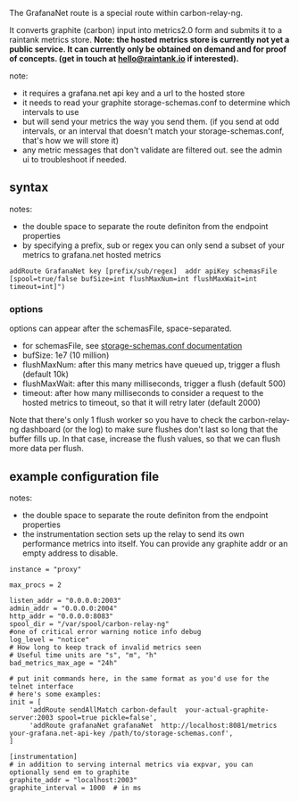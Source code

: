 The GrafanaNet route is a special route within carbon-relay-ng.

It converts graphite (carbon) input into metrics2.0 form and submits it to a raintank metrics store.
**Note: the hosted metrics store is currently not yet a public service.  It can currently only be obtained on demand and for proof of concepts. (get in touch at hello@raintank.io if interested).**

note:
* it requires a grafana.net api key and a url to the hosted store
* it needs to read your graphite storage-schemas.conf to determine which intervals to use
* but will send your metrics the way you send them.
  (if you send at odd intervals, or an interval that doesn't match your storage-schemas.conf, that's how we will store it)
* any metric messages that don't validate are filtered out. see the admin ui to troubleshoot if needed.

## syntax

notes:
* the double space to separate the route definiton from the endpoint properties
* by specifying a prefix, sub or regex you can only send a subset of your metrics to grafana.net hosted metrics

```
addRoute GrafanaNet key [prefix/sub/regex]  addr apiKey schemasFile [spool=true/false bufSize=int flushMaxNum=int flushMaxWait=int timeout=int]")
```


### options

options can appear after the schemasFile, space-separated.

* for schemasFile, see [storage-schemas.conf documentation](http://graphite.readthedocs.io/en/latest/config-carbon.html#storage-schemas-conf)
* bufSize: 1e7 (10 million)
* flushMaxNum: after this many metrics have queued up, trigger a flush (default 10k)
* flushMaxWait: after this many milliseconds, trigger a flush (default 500)
* timeout: after how many milliseconds to consider a request to the hosted metrics to timeout, so that it will retry later (default 2000)

Note that there's only 1 flush worker so you have to check the carbon-relay-ng dashboard (or the log)
to make sure flushes don't last so long that the buffer fills up.
In that case, increase the flush values, so that we can flush more data per flush.

## example configuration file

notes:
* the double space to separate the route definiton from the endpoint properties
* the instrumentation section sets up the relay to send its own performance metrics into itself. You can provide any graphite addr or an empty address to disable.

```
instance = "proxy"

max_procs = 2

listen_addr = "0.0.0.0:2003"
admin_addr = "0.0.0.0:2004"
http_addr = "0.0.0.0:8083"
spool_dir = "/var/spool/carbon-relay-ng"
#one of critical error warning notice info debug
log_level = "notice"
# How long to keep track of invalid metrics seen
# Useful time units are "s", "m", "h"
bad_metrics_max_age = "24h"

# put init commands here, in the same format as you'd use for the telnet interface
# here's some examples:
init = [
     'addRoute sendAllMatch carbon-default  your-actual-graphite-server:2003 spool=true pickle=false',
     'addRoute grafanaNet grafanaNet  http://localhost:8081/metrics your-grafana.net-api-key /path/to/storage-schemas.conf',
]

[instrumentation]
# in addition to serving internal metrics via expvar, you can optionally send em to graphite
graphite_addr = "localhost:2003"
graphite_interval = 1000  # in ms
```
